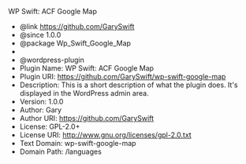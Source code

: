 WP Swift: ACF Google Map

 * @link              https://github.com/GarySwift
 * @since             1.0.0
 * @package           Wp_Swift_Google_Map
 *
 * @wordpress-plugin
 * Plugin Name:       WP Swift: ACF Google Map
 * Plugin URI:        https://github.com/GarySwift/wp-swift-google-map
 * Description:       This is a short description of what the plugin does. It's displayed in the WordPress admin area.
 * Version:           1.0.0
 * Author:            Gary
 * Author URI:        https://github.com/GarySwift
 * License:           GPL-2.0+
 * License URI:       http://www.gnu.org/licenses/gpl-2.0.txt
 * Text Domain:       wp-swift-google-map
 * Domain Path:       /languages
